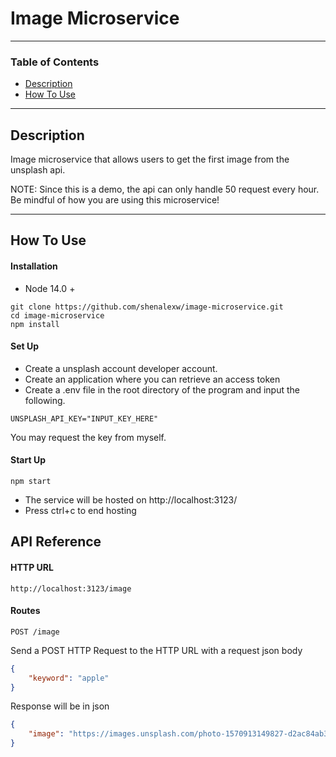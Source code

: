 # Image Microservice

---

### Table of Contents

- [Description](#description)
- [How To Use](#how-to-use)

---

## Description

Image microservice that allows users to get the first image from the unsplash api.

NOTE: Since this is a demo, the api can only handle 50 request every hour. Be mindful of how you are using this microservice!

---

## How To Use

#### Installation
- Node 14.0 +

```
git clone https://github.com/shenalexw/image-microservice.git
cd image-microservice
npm install
```

#### Set Up
- Create a unsplash account developer account.
- Create an application where you can retrieve an access token
- Create a .env file in the root directory of the program and input the following.

```
UNSPLASH_API_KEY="INPUT_KEY_HERE"
```
You may request the key from myself.

#### Start Up
```
npm start
```
- The service will be hosted on http://localhost:3123/
- Press ctrl+c to end hosting

## API Reference

#### HTTP URL
```
http://localhost:3123/image
```
#### Routes
```
POST /image
```

Send a POST HTTP Request to the HTTP URL with a request json body
```json
{
    "keyword": "apple"
}
```

Response will be in json
```json
{
    "image": "https://images.unsplash.com/photo-1570913149827-d2ac84ab3f9a?ixid=MnwzMjU4NzN8MHwxfHNlYXJjaHwxfHxhcHBsZXxlbnwwfHx8fDE2NTE3MDY2OTE&ixlib=rb-1.2.1"
}
```







